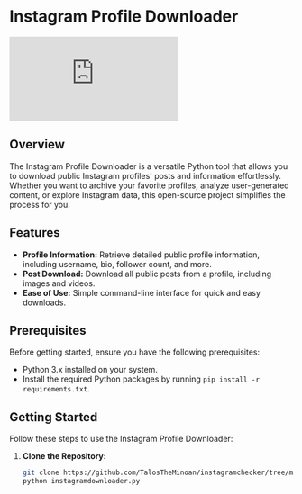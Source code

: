 # Instagram Profile Downloader


![GitHub license](https://github.com/TalosTheMinoan/instagramchecker/blob/main/licence.md)



## Overview

The Instagram Profile Downloader is a versatile Python tool that allows you to download public Instagram profiles' posts and information effortlessly. Whether you want to archive your favorite profiles, analyze user-generated content, or explore Instagram data, this open-source project simplifies the process for you.

## Features

- **Profile Information:** Retrieve detailed public profile information, including username, bio, follower count, and more.
- **Post Download:** Download all public posts from a profile, including images and videos.
- **Ease of Use:** Simple command-line interface for quick and easy downloads.

## Prerequisites

Before getting started, ensure you have the following prerequisites:

- Python 3.x installed on your system.
- Install the required Python packages by running `pip install -r requirements.txt`.

## Getting Started

Follow these steps to use the Instagram Profile Downloader:

1. **Clone the Repository:**

   ```bash
   git clone https://github.com/TalosTheMinoan/instagramchecker/tree/main
   python instagramdownloader.py
